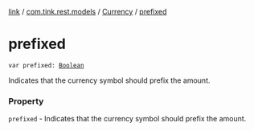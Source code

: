 [link](../../index.md) / [com.tink.rest.models](../index.md) / [Currency](index.md) / [prefixed](./prefixed.md)

# prefixed

`var prefixed: `[`Boolean`](https://kotlinlang.org/api/latest/jvm/stdlib/kotlin/-boolean/index.html)

Indicates that the currency symbol should prefix the amount.

### Property

`prefixed` - Indicates that the currency symbol should prefix the amount.
